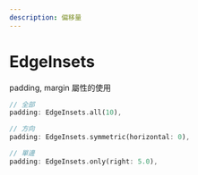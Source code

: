 ```yaml
---
description: 偏移量
---
```


# EdgeInsets

padding, margin 屬性的使用

```dart
// 全部
padding: EdgeInsets.all(10),

// 方向
padding: EdgeInsets.symmetric(horizontal: 0),

// 單邊
padding: EdgeInsets.only(right: 5.0),
```

 


